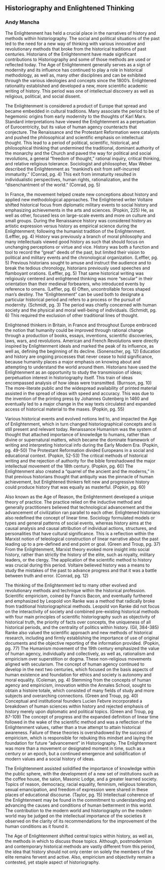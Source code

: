 ## Historiography and Enlightened Thinking

### Andy Mancha

  The Enlightenment has held a crucial place in the narratives of history and methods within historiography. The social and political situations of the past led to the need for a new way of thinking with various innovative and revolutionary methods that broke from the historical traditions of past centuries. Historians of the Enlightenment have made significant contributions to Historiography and some of those methods are used or reflected today. The Age of Enlightenment generally serves as a sign of modernity and its influence has continued to play a role in historical methodology, as well as, many other disciplines and can be exhibited through the various ideologies and concepts since the 1800’s. Enlightened rationality established and developed a new, more scientific academic writing of history. This period was one of intellectual discovery as well as religious, political, and social dissent.

  The Enlightenment is considered a product of Europe that spread and became embedded in cultural traditions. Many associate the period to be of hegemonic origins from early modernity to the thoughts of Karl Marx. Standard interpretations have viewed the Enlightenment as a perpetuation of Eurocentricity, but its value of human agency counteracts that conjecture. The Renaissance and the Protestant Reformation were catalysts and pushed the philosophical and scientific emphasis on intellectual thought. This lead to a period of political, scientific, historical, and philosophical thinking that undermined the traditional, dominant authority of the monarchy and the Church and paved the way for political and social revolutions, a general “freedom of thought,” rational inquiry, critical thinking, and relative religious tolerance. Sociologist and philosopher, Max Weber described the Enlightenment as “mankind’s exit from self-incurred immaturity.” (Conrad, pg. 4) This exit from immaturity resulted in individualistic perspectives, human rights, rationalization, and the “disenchantment of the world.” (Conrad, pg. 5)

  In France, the movement helped create new conceptions about history and applied new methodological approaches. The Enlightened writer Voltaire shifted historical focus from diplomatic military events to social history and emphasizing achievements in the arts and sciences. (Popkin, 225) He, as well as other, focused less on large-scale events and more on culture and small groups. During the Renaissance history was considered history as artistic expression versus history as empirical science during the Enlightenment; following the humanist tradition of the Enlightenment. (Leffler, pg. 4) History was previously a branch of moral philosophy and many intellectuals viewed good history as such that should focus on unchanging perceptions or virtue and vice.  History was both a function and tool to record the “great” deeds of the past, but limited their vision to political and military events and the chronological organization. (Leffler, pg. 5) Previous historians sought to amuse and instruct the audience and to break the tedious chronology, historians previously used speeches and flamboyant orations. (Leffler, pg. 5) That same historical writing was religiously centered and enlightened thinking was more “secular” in their orientation than their medieval forbearers, who introduced events by reference to omens. (Leffler, pg. 6) Often, uncontrollable forces shaped man’s destiny. The “Enlightenment” can be used both to designate a particular historical period and refers to a process or the pursuit of modernity. (Schmidt, pg. 3) The period was chiefly concerned with human society and the physical and moral well-being of individuals. (Schmidt, pg. 6) This required the exclusion of other traditional lines of thought.

  Enlightened thinkers in Britain, in France and throughout Europe embraced the notion that humanity could be improved through rational change through a production of books, essays, inventions, scientific discoveries, laws, wars, and revolutions. American and French Revolutions were directly inspired by Enlightenment ideals and marked the peak of its influence, as well as, defining the beginning of its decline. (Sonenscher, pg. 12) Education and history are ongoing processes that never cease to hold significance, because humanity places a major emphasis on knowing about and attempting to understand the world around them. Historians have used the Enlightenment as an opportunity to study the transmission of ideas; perpetuation interest in historiography itself. This train of ideas encompassed analysis of how ideas were transmitted. (Burnson, pg. 10) The more-literate public and the widespread availability of printed material assisted in the spread of ideas with speed and accuracy. This was due to the invention of the printing press by Johannes Gutenberg in 1460 and eventually led to a major change in the way texts circulated and expanded access of historical material to the mases. (Popkin, pg. 55)

  Various historical events and evolved notions led to, and impacted the Age of Enlightenment, which in turn changed historiographical concepts and is still present and relevant today. Renaissance Humanism was the system of thought that attached importance of knowledge to humans, rather than divine or supernatural matters, which became the dominate framework of writing and interpreting historical info during the Early Modern Era. (Popkin, pg. 49-50) The Protestant Reformation divided Europeans in a social and educational context. (Popkin, 52-53) The critical methods of historical writing and the rejection of authority for the bible foreshadowed the major intellectual movement of the 18th century. (Popkin, pg. 60) The Enlightenment also created a “quarrel of the ancient and the moderns,” in that previous historians thought that antiquity was the pinnacle of human achievement, but Enlightened thinkers felt new and progressive history could produce history that was equally as masterful. (Popkin, pg. 60)

  Also known as the Age of Reason, the Enlightenment developed a unique theory of practice. The practice relied on the inductive method and generally practitioners believed that technological advancement and the advancement of civilization ran parallel to each other. Enlightened historians also redefined the concept of linear time. Sociology formulated models or types and general patterns of social events, whereas history aims at the causal analysis and causal attribution of individual actions, structures, and personalities that have cultural significance. This is a reflection within the Marxist notion of teleological construction of linear narrative about the past leading up to a pre-defined and end point or goal. (Green and Troup, pg. 37) From the Enlightenment, Marxist theory evoked more insight into social history, rather than strictly the history of the elite, such as royalty, military leaders, or the clergy. The application of the scientific method to history was crucial during this period. Voltaire believed history was a means to study the mistakes of the past to advance progress and that it was a battle between truth and error. (Conrad, pg. 12)

  The thinking of the Enlightenment led to many other evolved and revolutionary methods and technique within the historical profession. Scientific empiricism, coined by Francis Bacon, and eventually furthered and emphasized by Leopold von Ranke was a method that radically broke from traditional historiographical methods. Leopold von Ranke did not focus on the interactivity of society and combined pre-existing historical methods with four main principles of scientific historiography such as objectivity of historical truth, the priority of facts over concepts, the uniqueness of all historical periods, and the centrality of politics within history. (Gil, 384-385) Ranke also valued the scientific approach and new methods of historical research, including and firmly establishing the importance of use of original documents and the objective reporting of the information provided. (Popkin, pg. 77) The Humanism movement of the 19th century emphasized the value of human agency, individually and collectively, as well as, rationalism and empiricism over superstition or dogma. These non-religious movements aligned with secularism. The concept of human agency continued to develop in the next two centuries, which focused on the basis aspects of human existence and foundation for ethics and society is autonomy and moral equality. (Coleman, pg. 4) Stemming from the concepts of human agency and empiricism, innovation within the Annales School, sought to obtain a histoire totale, which consisted of many fields of study and more subjects and overarching connections. (Green and Troup, pg. 40) Conceptual and institutional founders Lucien Febvre incorporated a breakdown of human sciences within history and rejected emphasis of history merely upon diplomatic and political topics. (Green and Troup, pg 87-109) The concept of progress and the expanded definition of linear time followed in the wake of the scientific method and was a reflection of the Enlightenment values, rather than a true attempt to attain historical awareness. Failure of these theories is overshadowed by the success of empiricism, which is responsible for rebuking this mindset and laying the foundation for future “advancement” in Historiography. The Enlightenment was more than a movement or designated moment in time, such as a century or an epoch, but a continued emergence and solidification of modern values and a social history of ideas. 

  The Enlightenment assisted solidified the importance of knowledge within the public sphere, with the development of a new set of institutions such as the coffee house, the salon, Masonic Lodge, and a greater learned society. Topics of reason, democracy, racial equality, feminism, religious toleration, sexual emancipation, and freedom of expression were shared in these places of educational discourse. (Taylor, pg. 15) Intellectual coherence of the Enlightenment may be found in the commitment to understanding and advancing the causes and conditions of human betterment in this world. The contribution to the modern world and historiography on the modern world may be judged on the intellectual importance of the societies it observed on the clarity of its recommendations for the improvement of the human conditions as it found it. 

  The Age of Enlightenment shifted central topics within history, as well as, the methods in which to discuss those topics. Although, postmodernism and contemporary historical methods are vastly different from this period, the idea that history should not only center on solely the members of the elite remains fervent and active. Also, empiricism and objectivity remain a contested, yet staple aspect of historiography. 

